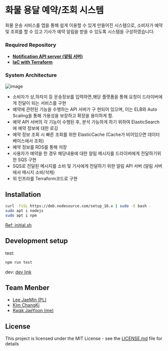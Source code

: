 # 화물 용달 예약/조회 시스템
화물 운송 서비스를 앱을 통해 쉽게 이용할 수 있게 만들어진 시스템으로, 소비자가 예약 및 조회를 할 수 있고 기사가 예약 알림을 받을 수 있도록 시스템을 구성하였습니다.

### Required Repository
- **[Notification API server (알림 서버)](https://github.com/kwakjaeyoon/devops-Final-notification-api)** 
- **[IaC with Terraform](https://github.com/kwakjaeyoon/devops-Final-IaC)** 


### System Architecture
![image](https://github.com/kwakjaeyoon/devops-Final-reserve-api/assets/61172855/12495248-5ba3-4c49-aadb-e6555717ce72)

- 소비자가 상,하차지 등 운송정보를 입력하면,해당 플랫폼을 통해 요청이 드라이버에게 전달이 되는 서비스를 구현
- 예약에 관련된 기능을 수행하는 API 서버가 구 현되어 있으며, 이는 ELB와 Auto Scaling을 통해 가용성을 보장하고 확장을 용이하게 함. 
- 예약 API 서버의 각 기능이 수행된 후, 분석 가능하게 하기 위하여 ElasticSearch에 예약 정보에 대한 로깅
- 예약 정보 조회 시 빠른 조회를 위한 ElasticCache (Cache가 비어있으면 데이터베이스에서 조회)
- 예약 정보를 RDS를 통해 저장 
- 사용자가 예약을 한 경우 해당내용에 대한 알림 메시지를 드라이버에게 전달하기위한 SQS 구현
- SQS로 전달된 메시지를 소비 및 기사에게 전달하기 위한 알림 API 서버 (알림 서버에서 메시지 소비/삭제) 
- 위 인프라를 Terraform코드로 구현








## Installation


```sh
curl -fsSL https://deb.nodesource.com/setup_16.x | sudo -E bash -
sudo apt i nodejs
sudo apt i npm
```
[Ref: initial.sh](https://github.com/kwakjaeyoon/devops-Final-reserve-api/blob/main/scripts/initialize.sh)


## Development setup

test:
```sh
npm run test
```

dev: [dev link](https://github.com/kwakjaeyoon/devops-Final-reserve-api/blob/main/scripts/start.sh)

## Team Menber
- [Lee JaeMin (PL)](https://github.com/Jaeminst)
- [Kim ChangKi](https://github.com/kimminlo)
- [Kwak JaeYoon (me)](https://github.com/kwakjaeyoon)

## License
This project is licensed under the MIT License - see the [LICENSE.md](https://github.com/kwakjaeyoon/devops-Final-reserve-api/blob/main/LICENSE) file for details
